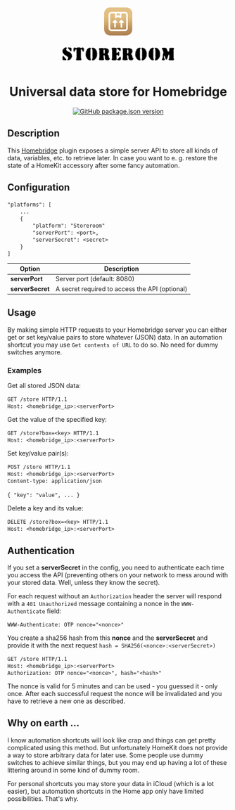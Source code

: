 <span align="center">

<img src="./branding/app-icon.png" style="margin: 12px 0"><br>
<img src="./branding/storeroom.svg" style="height: 30px; margin: 12px 0" alt="Storeroom">

# Universal data store for Homebridge

[![GitHub package.json version](https://img.shields.io/github/package-json/v/maxgrafik/homebridge-storeroom)](https://github.com/maxgrafik/homebridge-storeroom)

</span>


## Description

This [Homebridge](https://homebridge.io) plugin exposes a simple server API to store all kinds of data, variables, etc. to retrieve later. In case you want to e. g. restore the state of a HomeKit accessory after some fancy automation.


## Configuration

```
"platforms": [
    ...
    {
        "platform": "Storeroom"
        "serverPort": <port>,
        "serverSecret": <secret>
    }
]
```

Option | Description
------ | -----------
**serverPort** | Server port (default: 8080)
**serverSecret** | A secret required to access the API (optional)


## Usage

By making simple HTTP requests to your Homebridge server you can either get or set key/value pairs to store whatever (JSON) data. In an automation shortcut you may use `Get contents of URL` to do so. No need for dummy switches anymore.

### Examples

Get all stored JSON data:
```
GET /store HTTP/1.1
Host: <homebridge_ip>:<serverPort>
```

Get the value of the specified key:

```
GET /store?box=<key> HTTP/1.1
Host: <homebridge_ip>:<serverPort>
```

Set key/value pair(s):

```
POST /store HTTP/1.1
Host: <homebridge_ip>:<serverPort>
Content-type: application/json

{ "key": "value", ... }
```

Delete a key and its value:

```
DELETE /store?box=<key> HTTP/1.1
Host: <homebridge_ip>:<serverPort>
```

## Authentication

If you set a **serverSecret** in the config, you need to authenticate each time you access the API (preventing others on your network to mess around with your stored data. Well, unless they know the secret).

For each request without an `Authorization` header the server will respond with a `401 Unauthorized` message containing a nonce in the `WWW-Authenticate` field:

```
WWW-Authenticate: OTP nonce="<nonce>"
```

You create a sha256 hash from this **nonce** and the **serverSecret** and provide it with the next request `hash = SHA256(<nonce>:<serverSecret>)`

```
GET /store HTTP/1.1
Host: <homebridge_ip>:<serverPort>
Authorization: OTP nonce="<nonce>", hash="<hash>"
```

The nonce is valid for 5 minutes and can be used - you guessed it - only once. After each successful request the nonce will be invalidated and you have to retrieve a new one as described.


## Why on earth ...

I know automation shortcuts will look like crap and things can get pretty complicated using this method. But unfortunately HomeKit does not provide a way to store arbitrary data for later use. Some people use dummy switches to achieve similar things, but you may end up having a lot of these littering around in some kind of dummy room.

For personal shortcuts you may store your data in iCloud (which is a lot easier), but automation shortcuts in the Home app only have limited possibilities. That's why.
